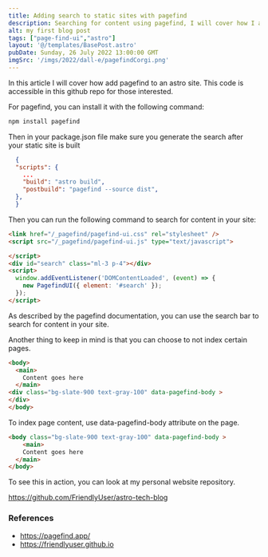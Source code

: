 ```yaml
---
title: Adding search to static sites with pagefind
description: Searching for content using pagefind, I will cover how I added it to my static site.
alt: my first blog post
tags: ["page-find-ui","astro"]
layout: '@/templates/BasePost.astro'
pubDate: Sunday, 26 July 2022 13:00:00 GMT
imgSrc: '/imgs/2022/dall-e/pagefindCorgi.png'
---
```


In this article I will cover how add pagefind to an astro site. This code is accessible in this github repo for those interested.

For pagefind, you can install it with the following command:

```bash
npm install pagefind
```

Then in your package.json file make sure you generate the search after your static site is built

```json
  {
  "scripts": {
    ...
    "build": "astro build",
    "postbuild": "pagefind --source dist",
  },
  }

```

Then you can run the following command to search for content in your site:

```html
<link href="/_pagefind/pagefind-ui.css" rel="stylesheet" />
<script src="/_pagefind/pagefind-ui.js" type="text/javascript">

</script>
<div id="search" class="ml-3 p-4"></div>
<script>
  window.addEventListener('DOMContentLoaded', (event) => {
    new PagefindUI({ element: '#search' });
  });
</script>
```

As described by the pagefind documentation, you can use the search bar to search for content in your site.

Another thing to keep in mind is that you can choose to not index certain pages.

```html
<body>
  <main>
    Content goes here
  </main>
<div class="bg-slate-900 text-gray-100" data-pagefind-body >
</div>
</body>
```

To index page content, use data-pagefind-body attribute on the page.

```html
<body class="bg-slate-900 text-gray-100" data-pagefind-body >
    <main>
    Content goes here
  </main>
</body>
```

To see this in action, you can look at my personal website repository.

https://github.com/FriendlyUser/astro-tech-blog

### References

* https://pagefind.app/
* https://friendlyuser.github.io
